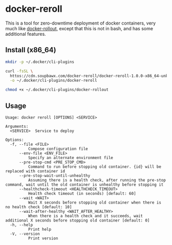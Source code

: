 # docker-reroll

This is a tool for zero-downtime deployment of docker containers, very much like [docker-rollout](https://github.com/Wowu/docker-rollout/), except that this is not in bash, and has some additional features.

## Install (x86_64)

```sh
mkdir -p ~/.docker/cli-plugins

curl -fsSL \
  httos://cdn.soupbawx.com/docker-reroll/docker-reroll-1.0.0-x86_64-unknown-linux-musl \
  -o ~/.docker/cli-plugins/docker-reroll

chmod +x ~/.docker/cli-plugins/docker-rollout
```

## Usage

```
Usage: docker reroll [OPTIONS] <SERVICE>

Arguments:
  <SERVICE>  Service to deploy

Options:
  -f, --file <FILE>
          Compose configuration file
      --env-file <ENV_FILE>
          Specify an alternate environment file
      --pre-stop-cmd <PRE_STOP_CMD>
          Command to run before stopping old container. {id} will be replaced with container id
      --pre-stop-wait-until-unhealthy
          Assuming there is a health check, after running the pre-stop command, wait until the old container is unhealthy before stopping it
      --healthcheck-timeout <HEALTHCHECK_TIMEOUT>
          Health check timeout (in seconds) [default: 60]
      --wait <WAIT>
          Wait X seconds before stopping old container when there is no health check [default: 10]
      --wait-after-healthy <WAIT_AFTER_HEALTHY>
          When there is a health check and it succeeds, wait additional X seconds before stopping old container [default: 0]
  -h, --help
          Print help
  -V, --version
          Print version
```
